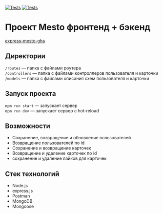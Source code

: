 [![Tests](https://github.com/IEndru/express-mesto-gha/actions/workflows/tests-13-sprint.yml/badge.svg)](https://github.com/IEndru/express-mesto-gha/actions/workflows/tests-13-sprint.yml) 
[![Tests](https://github.com/IEndru/express-mesto-gha/workflows/tests-14-sprint.yml/badge.svg)](https://github.com/IEndru/express-mesto-gha/actions/workflows/tests-14-sprint.yml)

# Проект Mesto фронтенд + бэкенд
[express-mesto-gha](https://github.com/IEndru/express-mesto-gha)

## Директории

`/routes` — папка с файлами роутера  
`/controllers` — папка с файлами контроллеров пользователя и карточки   
`/models` — папка с файлами описания схем пользователя и карточки  

## Запуск проекта

`npm run start` — запускает сервер   
`npm run dev` — запускает сервер с hot-reload

## Возможности

- Сохранение, возвращение и обновление пользователей
- Возвращение пользователей по id
- Сохранение и возвращение карточек
- Возвращение и удаление карточек по id
- сохранение и удаление лайков для карточек

## Стек технологий

- Node.js
- express.js
- Postman
- MongoDB
- Mongoose
